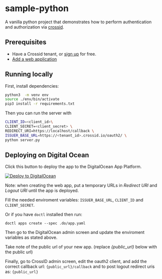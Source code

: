 # sample-python

A vanilla python project that demonstrates how to perform authentication and authorization via [crossid](crossid.io).

## Prerequisites

- Have a Crossid tenant, or [sign up](https://crossid.io/signup) for free.
- [Add a web application](https://developer.crossid.io/docs/guides/howto/add-web-app)

## Running locally

First, install dependencies:

```bash
python3  -m venv env
source ./env/bin/activate
pip3 install -r requirements.txt
```

Then you can run the server with

```bash
CLIENT_ID=<client_id>\
CLIENT_SECRET=<client_secret> \
REDIRECT_URI=https://localhost/callback \
ISSUER_BASE_URL=https://<tenant_id>.crossid.io/oauth2/ \
python server.py
```

## Deploying on Digital Ocean

Click this button to deploy the app to the DigitalOcean App Platform.

[![Deploy to DigitalOcean](https://www.deploytodo.com/do-btn-blue.svg)](https://cloud.digitalocean.com/apps/new?repo=https://github.com/crossid/sample-python/tree/main)

Note: when creating the web app, put a temporary URLs in _Redirect URI_ and _Logout URI_ until the app is deployed.

Fill the needed enviroment variables: `ISSUER_BASE_URL`, `CLIENT_ID` and `CLIENT_SECRET`.

Or if you have `doctl` installed then run:

`doctl apps create --spec .do/app.yaml`

Then go to the DigitalOcean admin screen and update the enviroment variables as stated above.

Take note of the public url of your new app. (replace _{public_url}_ below with the public url)

Finally, go to CrossID admin screen, edit the oauth2 client, and add the correct callback url: `{public_url}/callback` and to post logout redirect uris as: `{public_url}`
